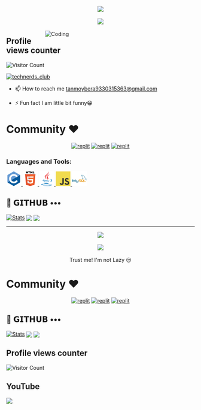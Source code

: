
<!---
TECH-NERDS-19/TECH-NERDS-19 is a ✨ special ✨ repository because its `README.md` (this file) appears on your GitHub profile.
You can click the Preview link to take a look at your changes.
--->

<p align="center">
  <a href="https://github.com/TECH-NERDS-19/readme-typing-svg">
    <img src="https://readme-typing-svg.demolab.com/?lines=𝐓𝐞𝐜𝐡𝐍𝐞𝐫𝐝𝐬&font=Fira%20SemiBold&center=true&width=480&height=45&color=fff68f&vCenter=true&pause=1000&size=40" /></a>
</p>
   
<p align="center">
  <a href="https://github.com/TECH-NERDS-19/readme-typing-svg">
    <img src="https://readme-typing-svg.demolab.com/?lines=ᴛᴜʀɴɪɴɢ%20ᴅʀᴇᴀᴍꜱ%20ɪɴᴛᴏ%20ᴄᴏᴅᴇ.;ɴᴅʀᴋ%20ꜰɪʀꜱᴛ%20ɢʀᴀᴅᴇ%20ᴄᴏʟʟᴇɢᴇ,%20ʜᴀꜱꜱᴀɴ&font=Fira%20Code&center=true&width=500&height=45&color=f75c7e&vCenter=true&pause=1000&size=22" /></a>
</p>


<img align="right" alt="Coding" width="400" src="https://camo.githubusercontent.com/e20822b4282c07ffd010cd05f855a6561d3b62358ca9e607e4901288dd748fcb/68747470733a2f2f63646e2e6472696262626c652e636f6d2f75736572732f323133313939332f73637265656e73686f74732f343934383733362f74686f75676874776f726b732d6769665f6472696262626c652e676966">

## Profile views counter
![Visitor Count](https://profile-counter.glitch.me/{TECH-NERDS-19}/count.svg)

<p align="left"> <a href="https://instagram.com/technerds_club" target="blank"><img src="https://img.shields.io/badge/-Floow Instagram-orange?style=for-the-badge&logo=instagram" alt="technerds_club" /></a> </p>

- 📫 How to reach me tanmoybera9330315363@gmail.com

- ⚡ Fun fact I am little bit funny😁

# Community ❤️
</p>
<p align="center">
<a href="https://instagram.com/technerds_club"><img alt="replit" src="https://img.shields.io/badge/-Instagram-orange?style=for-the-badge&logo=instagram&logoColor=white"/></a> <a href="https://telegram.me/TechNerds_Club"><img alt="replit" src="https://img.shields.io/badge/-Telegram-blue?style=for-the-badge&logo=telegram&logoColor=white"/></a>
<a href="https://youtube.com/@LazyDeveloperr?igshid=YmMyMTA2M2Y="><img alt="replit" src="https://img.shields.io/badge/-youtube-red?style=for-the-badge&logo=youtube&logoColor=white"/></a>
</p>

<h3 align="left">Languages and Tools:</h3>
<p align="left">  <a href="https://www.cprogramming.com/" target="_blank" rel="noreferrer"> <img src="https://raw.githubusercontent.com/devicons/devicon/master/icons/c/c-original.svg" alt="c" width="40" height="40"/> </a> <a href="https://www.w3.org/html/" target="_blank" rel="noreferrer"> <img src="https://raw.githubusercontent.com/devicons/devicon/master/icons/html5/html5-original-wordmark.svg" alt="html5" width="40" height="40"/> </a> <a href="https://www.java.com" target="_blank" rel="noreferrer"> <img src="https://raw.githubusercontent.com/devicons/devicon/master/icons/java/java-original.svg" alt="java" width="40" height="40"/> </a> <a href="https://developer.mozilla.org/en-US/docs/Web/JavaScript" target="_blank" rel="noreferrer"> <img src="https://raw.githubusercontent.com/devicons/devicon/master/icons/javascript/javascript-original.svg" alt="javascript" width="40" height="40"/> </a> <a href="https://www.mysql.com/" target="_blank" rel="noreferrer"> <img src="https://raw.githubusercontent.com/devicons/devicon/master/icons/mysql/mysql-original-wordmark.svg" alt="mysql" width="40" height="40"/> </a> </p>

## 💜 𝗚𝗜𝗧𝗛𝗨𝗕 •••
[![Stats](https://github-readme-stats.vercel.app/api?username=TECH-NERDS-19&hide=prs&count_public=true&show_icons=true&theme=algolia)](https://github.com/TECH-NERDS-19/github-readme-stats)
<img src="https://github-readme-streak-stats.herokuapp.com?user=TECH-NERDS-19&theme=tokyonight" align="center">
<img src="https://github-readme-stats.vercel.app/api/top-langs/?username=TECH-NERDS-19&layout=compact&theme=tokyonight" align="center">



*********************************

<p align="center">
  <a href="https://github.com/LazyDeveloperr/readme-typing-svg">
    <img src="https://readme-typing-svg.demolab.com/?lines=LazyDeveloper&font=Fira%20SemiBold&center=true&width=480&height=45&color=fff68f&vCenter=true&pause=1000&size=40" /></a>
</p>

<p align="center">
  <a href="https://github.com/LazyDeveloperr/readme-typing-svg">
    <img src="https://readme-typing-svg.demolab.com/?lines=Full-stack%20web%20app%20and%20BOT%20developer;Experienced%20UI%2FUX%20Designer;2%2B%20years%20of%20coding%20experience;Always%20learning%20new%20things;A.I%20DEVELOPER%20&font=Fira%20Code&center=true&width=500&height=45&color=f75c7e&vCenter=true&pause=1000&size=22" /></a>
</p>

<p align="center">
 Trust me! I'm not Lazy 😒
</p>

# Community ❤️
</p>
<p align="center">
<a href="https://instagram.com/LazyDeveloperr?igshid=YmMyMTA2M2Y="><img alt="replit" src="https://img.shields.io/badge/-Instagram-orange?style=for-the-badge&logo=instagram&logoColor=white"/></a> <a href="https://telegram.me/LazyDeveloper"><img alt="replit" src="https://img.shields.io/badge/-Telegram-blue?style=for-the-badge&logo=telegram&logoColor=white"/></a>
<a href="https://youtube.com/@LazyDeveloperr?igshid=YmMyMTA2M2Y="><img alt="replit" src="https://img.shields.io/badge/-youtube-red?style=for-the-badge&logo=youtube&logoColor=white"/></a>
</p>

## 💜 𝗚𝗜𝗧𝗛𝗨𝗕 •••
[![Stats](https://github-readme-stats.vercel.app/api?username=LazyDeveloperr&hide=prs&count_public=true&show_icons=true&theme=algolia)](https://github.com/LazyDeveloperr/github-readme-stats)
<img src="https://github-readme-streak-stats.herokuapp.com?user=LazyDeveloperr&theme=tokyonight" align="center">
<img src="https://github-readme-stats.vercel.app/api/top-langs/?username=LazyDeveloperr&layout=compact&theme=tokyonight" align="center">


## Profile views counter
![Visitor Count](https://profile-counter.glitch.me/{LazyDeveloperr}/count.svg)


## YouTube 
<a href="https://youtube.com/@LazyDeveloperr"> <img src="https://img.shields.io/youtube/channel/subscribers/UCY-iDra0x2hdd9PdHKcZkRw?label=Subscribers&style=for-the-badge&color=red&labelColor=ce463"/> </a>
